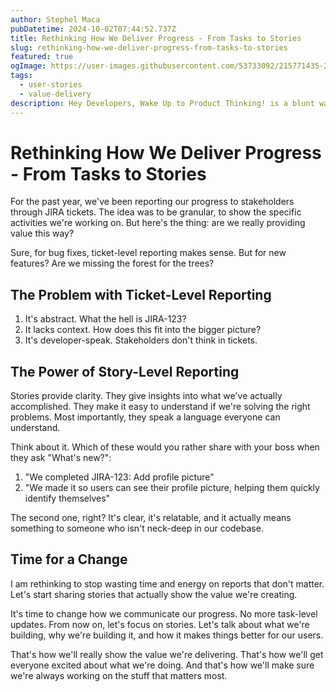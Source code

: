 ```yaml
---
author: Stephel Maca
pubDatetime: 2024-10-02T07:44:52.737Z
title: Rethinking How We Deliver Progress - From Tasks to Stories
slug: rethinking-how-we-deliver-progress-from-tasks-to-stories
featured: true
ogImage: https://user-images.githubusercontent.com/53733092/215771435-25408246-2309-4f8b-a781-1f3d93bdf0ec.png
tags:
  - user-stories
  - value-delivery
description: Hey Developers, Wake Up to Product Thinking! is a blunt wake-up call urging coders to look beyond their screens and start thinking about the real-world impact of their work.
---
```


# Rethinking How We Deliver Progress - From Tasks to Stories

For the past year, we've been reporting our progress to stakeholders through JIRA tickets. The idea was to be granular, to show the specific activities we're working on. But here's the thing: are we really providing value this way?

Sure, for bug fixes, ticket-level reporting makes sense. But for new features? Are we missing the forest for the trees?

## The Problem with Ticket-Level Reporting

1. It's abstract. What the hell is JIRA-123?
2. It lacks context. How does this fit into the bigger picture?
3. It's developer-speak. Stakeholders don't think in tickets.

## The Power of Story-Level Reporting

Stories provide clarity. They give insights into what we've actually accomplished. They make it easy to understand if we're solving the right problems. Most importantly, they speak a language everyone can understand.

Think about it. Which of these would you rather share with your boss when they ask "What's new?":

1. "We completed JIRA-123: Add profile picture"
2. "We made it so users can see their profile picture, helping them quickly identify themselves"

The second one, right? It's clear, it's relatable, and it actually means something to someone who isn't neck-deep in our codebase.

## Time for a Change

I am rethinking to stop wasting time and energy on reports that don't matter. Let's start sharing stories that actually show the value we're creating.

It's time to change how we communicate our progress. No more task-level updates. From now on, let's focus on stories. Let's talk about what we're building, why we're building it, and how it makes things better for our users.

That's how we'll really show the value we're delivering. That's how we'll get everyone excited about what we're doing. And that's how we'll make sure we're always working on the stuff that matters most.